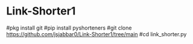 # Link-Shorter1
#pkg install git
#pip install pyshorteners
#git clone https://github.com/jsjabbar0/Link-Shorter1/tree/main
#cd link_shorter.py
